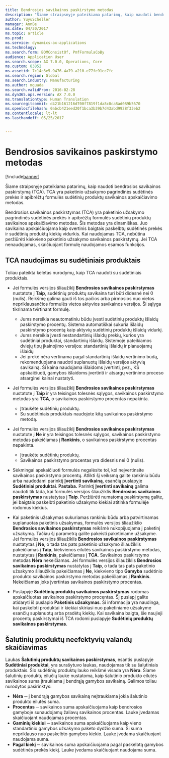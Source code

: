 ```yaml
---
title: Bendrosios savikainos paskirstymo metodas
description: "Šiame straipsnyje pateikiama patarimų, kaip naudoti bendrosios savikainos paskirstymą (TCA). TCA yra paketinio užsakymo pagrindinės sudėtinės prekės ir apibrėžtų formulės sudėtinių produktų savikainos apskaičiavimo metodas."
author: YuyuScheller
manager: AnnBe
ms.date: 04/20/2017
ms.topic: article
ms.prod: 
ms.service: dynamics-ax-applications
ms.technology: 
ms.search.form: BOMConsistOf, PmfFormulaCoBy
audience: Application User
ms.search.scope: AX 7.0.0, Operations, Core
ms.custom: 83852
ms.assetid: 7c14c3e5-9476-4a79-a210-e77fc91cc7fc
ms.search.region: Global
ms.search.industry: Manufacturing
ms.author: mguada
ms.search.validFrom: 2016-02-28
ms.dyn365.ops.version: AX 7.0.0
ms.translationtype: Human Translation
ms.sourcegitcommit: d421b161216d700f7819f1da8c0ca8ad089b5670
ms.openlocfilehash: 0abcb421eed20f1bca3b39b7d43abd9928f33eb2
ms.contentlocale: lt-lt
ms.lasthandoff: 05/25/2017


---
```


# <a name="total-cost-allocation-method"></a>Bendrosios savikainos paskirstymo metodas

[!include[banner](../includes/banner.md)]


Šiame straipsnyje pateikiama patarimų, kaip naudoti bendrosios savikainos paskirstymą (TCA). TCA yra paketinio užsakymo pagrindinės sudėtinės prekės ir apibrėžtų formulės sudėtinių produktų savikainos apskaičiavimo metodas.

Bendrosios savikainos paskirstymas (TCA) yra paketinio užsakymo pagrindinės sudėtinės prekės ir apibrėžtų formulės sudėtinių produktų savikainos apskaičiavimo metodas. Šis metodas yra dinamiškas. Juo savikaina apskaičiuojama kaip svertinis baigtais paskelbtų sudėtinės prekės ir sudėtinių produktų kiekių vidurkis. Kai naudojamas TCA, nebūtina peržiūrėti kiekvieno paketinio užsakymo savikainos paskirstymų. Jei TCA nenaudojamas, skaičiuojant formulę naudojamos esamos funkcijos.

## <a name="using-tca-for-coproducts"></a>TCA naudojimas su sudėtiniais produktais
Toliau pateikta keletas nurodymų, kaip TCA naudoti su sudėtiniais produktais.

-   Jei formulės versijos šliaužiklį **Bendrosios savikainos paskirstymas** nustatote į **Taip**, sudėtinių produktų savikaina turi būti didesnė nei 0 (nulis). Reikšmę galima gauti iš tos pačios arba pirmosios nuo vietos nepriklausančios formulės vietos aktyvios savikainos versijos. Ši sąlyga tikrinama tvirtinant formulę.

    -   Jums nereikia neautomatiniu būdu įvesti sudėtinių produktų išlaidų paskirstymo procentų. Sistema automatiškai sukuria išlaidų paskirstymo procentą kaip aktyvių sudėtinių produktų išlaidų vidurkį. 
    -   Jums nereikia įvesti nestandartinių išlaidų prekių, kurios yra sudėtiniai produktai, standartinių išlaidų. Sistemoje pateikiamos dviejų tipų įkainojimo versijos: standartinių išlaidų ir planuojamų išlaidų 
    -   Jei prekė nėra vertinama pagal standartinių išlaidų vertinimo būdą, rekomenduojama naudoti suplanuotų išlaidų versijos aktyvią savikainą. Ši kaina naudojama išlaidoms įvertinti, pvz., KS apskaičiuoti, gamybos išlaidoms įvertinti ir atsargų vertinimo proceso atsarginei kainai nustatyti. 

-   Jei formulės versijos šliaužiklį **Bendrosios savikainos paskirstymas** nustatote į **Taip** ir yra teisingos tolesnės sąlygos, savikainos paskirstymo metodas yra **TCA**, o savikainos paskirstymo procentas nepakinta.
    -   Įtraukėte sudėtinių produktų.
    -   Su sudėtiniais produktais naudojote kitą savikainos paskirstymo metodą.
-   Jei formulės versijos šliaužiklį **Bendrosios savikainos paskirstymas** nustatote į **Ne** ir yra teisingos tolesnės sąlygos, savikainos paskirstymo metodas pakeičiamas į **Rankinis**, o savikainos paskirstymo procentas nepakinta.
    -   Įtraukėte sudėtinių produktų.
    -   Savikainos paskirstymo procentas yra didesnis nei 0 (nulis).
-   Sėkmingai apskaičiuoti formulės negalėsite tol, kol neįvertinsite savikainos paskirstymo procentų. Atlikti šį veiksmą galite rankiniu būdu arba naudodami parinktį **Įvertinti savikainą**, esančią puslapyje **Sudėtiniai produktai**. **Pastaba.** Parinktį **Įvertinti savikainą** galima naudoti tik tada, kai formulės versijos šliaužiklis **Bendrosios savikainos paskirstymas** nustatytas į **Taip**. Peržiūrėti numatomą paskirstymą galite, jei baigtais paskelbti paketinio užsakymo kiekiai atitinka formulėje rodomus kiekius.
-   Kai paketinis užsakymas sukuriamas rankiniu būdu arba patvirtinamas suplanuotas paketinis užsakymas, formulės versijos šliaužiklio **Bendrosios savikainos paskirstymas** reikšmė nukopijuojama į paketinį užsakymą. Tačiau šį parametrą galite pakeisti paketiniame užsakyme. Jei formulės versijos šliaužiklis **Bendrosios savikainos paskirstymas** nustatytas į **Ne**, o tada tas pats paketinio užsakymo šliaužiklis pakeičiamas į **Taip**, kiekvienos eilutės savikainos paskirstymo metodas, nustatytas į **Rankinis**, pakeičiamas į **TCA**. Savikainos paskirstymo metodas **Nėra** nekeičiamas. Jei formulės versijos šliaužiklis **Bendrosios savikainos paskirstymas** nustatytas į **Taip**, o tada tas pats paketinio užsakymo šliaužiklis pakeičiamas į **Ne**, kiekvieno tipo **Gamyba** sudėtinio produkto savikainos paskirstymo metodas pakeičiamas į **Rankinis**. Nekeičiamas joks įvertintas savikainos paskirstymo procentas.
-   Puslapyje **Sudėtinių produktų savikainos paskirstymas** rodomas apskaičiuotas savikainos paskirstymo procentas. Šį puslapį galite atidaryti iš puslapio **Paketinis užsakymas**. Ši informacija yra naudinga, kai paskelbti produktai ir kiekiai skiriasi nuo paketiniame užsakyme esančių suplanuotų arba pradėtų kiekių. Kai savikaina baigta, šie naujieji procentų paskirstymai iš TCA rodomi puslapyje **Sudėtinių produktų savikainos paskirstymas**.

## <a name="calculating-the-burden-for-byproducts"></a>Šalutinių produktų neefektyvių valandų skaičiavimas
Laukas **Šalutinių produktų savikainos paskirstymas**, esantis puslapyje **Sudėtiniai produktai**, yra surašytuvo laukas, naudojamas tik su šalutiniais produktais. Šio sudėtinių produktų lauko reikšmė visada yra **Nėra**. Šiame šalutinių produktų eilučių lauke nustatoma, kaip šalutinio produkto eilutės savikainos suma įtraukiama į bendrąją gamybos savikainą. Galimos toliau nurodytos pasirinktys:

-   **Nėra** ─ į bendrąją gamybos savikainą neįtraukiama jokia šalutinio produkto eilutės suma.
-   **Procentas** ─ savikainos suma apskaičiuojama kaip bendrosios gamyboje sunaudojamų žaliavų savikainos procentas. Lauke įvedamas skaičiuojant naudojamas procentas.
-   **Gaminių kiekiui** ─ savikainos suma apskaičiuojama kaip vieno standartinio gamybos užsakymo paketo dydžio suma. Ši suma nepriklauso nuo paskelbto gamybos kiekio. Lauke įvedama skaičiuojant naudojama suma.
-   **Pagal kiekį** ─ savikainos suma apskaičiuojama pagal paskelbtą gamybos sudėtinės prekės kiekį. Lauke įvedama skaičiuojant naudojama suma.





